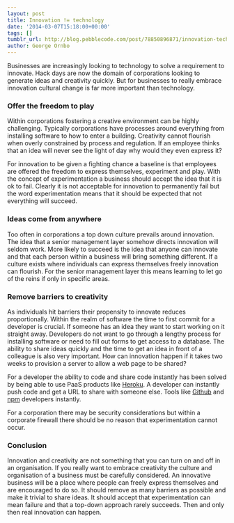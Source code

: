 ```yaml
---
layout: post
title: Innovation != technology
date: '2014-03-07T15:18:00+00:00'
tags: []
tumblr_url: http://blog.pebblecode.com/post/78850896871/innovation-technology
author: George Ornbo
---
```

<p>Businesses are increasingly looking to technology to solve a requirement to innovate. Hack days are now the domain of corporations looking to generate ideas and creativity quickly. But for businesses to really embrace innovation cultural change is far more important than technology.</p>

<h3>Offer the freedom to play</h3>

<p>Within corporations fostering a creative environment can be highly challenging. Typically corporations have processes around everything from installing software to how to enter a building. Creativity cannot flourish when overly constrained by process and regulation. If an employee thinks that an idea will never see the light of day why would they even express it?</p>

<p>For innovation to be given a fighting chance a baseline is that employees are offered the freedom to express themselves, experiment and play. With the concept of experimentation a business should accept the idea that it is ok to fail. Clearly it is not acceptable for innovation to permanently fail but the word experimentation means that it should be expected that not everything will succeed.</p>

<h3>Ideas come from anywhere</h3>

<p>Too often in corporations a top down culture prevails around innovation. The idea that a senior management layer somehow directs innovation will seldom work. More likely to succeed is the idea that anyone can innovate and that each person within a business will bring something different. If a culture exists where individuals can express themselves freely innovation can flourish. For the senior management layer this means learning to let go of the reins if only in specific areas.</p>

<h3>Remove barriers to creativity</h3>

<p>As individuals hit barriers their propensity to innovate reduces proportionally. Within the realm of software the time to first commit for a developer is crucial. If someone has an idea they want to start working on it straight away. Developers do not want to go through a lengthy process for installing software or need to fill out forms to get access to a database. The ability to share ideas quickly and the time to get an idea in front of a colleague is also very important. How can innovation happen if it takes two weeks to provision a server to allow a web page to be shared?</p>

<p>For a developer the ability to code and share code instantly has been solved by being able to use PaaS products like <a href="https://www.heroku.com/">Heroku</a>. A developer can instantly push code and get a URL to share with someone else. Tools like <a href="https://github.com/">Github</a> and <a href="https://www.npmjs.org/">npm</a>  developers instantly.</p>

<p>For a corporation there may be security considerations but within a corporate firewall there should be no reason that experimentation cannot occur.</p>

<h3>Conclusion</h3>

<p>Innovation and creativity are not something that you can turn on and off in an organisation. If you really want to embrace creativity the culture and organisation of a business must be carefully considered. An innovative business will be a place where people can freely express themselves and are encouraged to do so. It should remove as many barriers as possible and make it trivial to share ideas. It should accept that experimentation can mean failure and that a top-down approach rarely succeeds. Then and only then real innovation can happen.</p>
